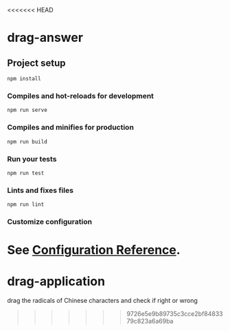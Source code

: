 <<<<<<< HEAD
# drag-answer

## Project setup
```
npm install
```

### Compiles and hot-reloads for development
```
npm run serve
```

### Compiles and minifies for production
```
npm run build
```

### Run your tests
```
npm run test
```

### Lints and fixes files
```
npm run lint
```

### Customize configuration
See [Configuration Reference](https://cli.vuejs.org/config/).
=======
# drag-application
drag the radicals of Chinese characters and check if right or wrong
>>>>>>> 9726e5e9b89735c3cce2bf8483379c823a6a69ba

